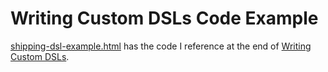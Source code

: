 Writing Custom DSLs Code Example
===================

[shipping-dsl-example.html](/ngreen77/Writing-Custom-DSLs/blob/master/shipping-dsl-example.html) has the code I reference at the end of [Writing Custom DSLs](https://www.youtube.com/watch?v=lm4jEcnWeKI).
